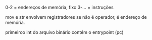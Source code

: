 0-2   = endereços de memória, fixo
3-... = instruções

mov e str envolvem registradores
se não é operador, é endereço de memória.

primeiroo int do arquivo binário contém o entrypoint (pc)